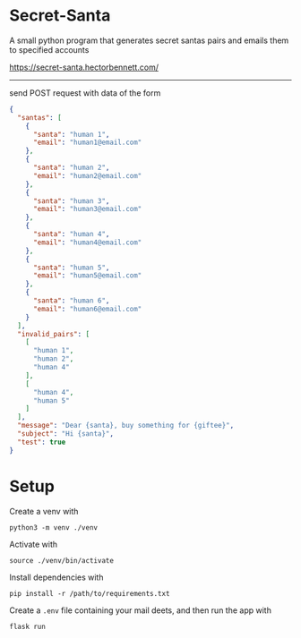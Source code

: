 # Secret-Santa
A small python program that generates secret santas pairs and emails them to specified accounts

https://secret-santa.hectorbennett.com/

---

send POST request with data of the form

```json
{
  "santas": [
    {
      "santa": "human 1",
      "email": "human1@email.com"
    },
    {
      "santa": "human 2",
      "email": "human2@email.com"
    },
    {
      "santa": "human 3",
      "email": "human3@email.com"
    },
    {
      "santa": "human 4",
      "email": "human4@email.com"
    },
    {
      "santa": "human 5",
      "email": "human5@email.com"
    },
    {
      "santa": "human 6",
      "email": "human6@email.com"
    }
  ],
  "invalid_pairs": [
    [
      "human 1",
      "human 2",
      "human 4"
    ],
    [
      "human 4",
      "human 5"
    ]
  ],
  "message": "Dear {santa}, buy something for {giftee}",
  "subject": "Hi {santa}",
  "test": true
}
```


# Setup

Create a venv with

```
python3 -m venv ./venv
```

Activate with

```
source ./venv/bin/activate
```

Install dependencies with

```
pip install -r /path/to/requirements.txt
```

Create a `.env` file containing your mail deets, and then run the app with

```
flask run
```
